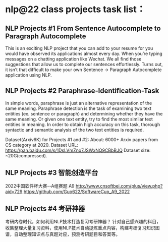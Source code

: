 # nlp@22 class projects task list：

## NLP Projects #1 From Sentence Autocomplete to Paragraph Autocomplete
This is an exciting NLP project that you can add to your resume for you would have observed its applications almost every day. When you’re typing messages on a chatting application like Wechat. We all find those suggestions that allow us to complete our sentences effortlessly. Turns out, it isn’t that difficult to make your own Sentence -> Paragraph Autocomplete application using NLP. 

## NLP Projects #2 Paraphrase-Identification-Task
In simple words, paraphrase is just an alternative representation of the same meaning. Paraphrase detection is the task of examining two text entities (ex. sentence or paragraph) and determining whether they have the same meaning. Or given one text entity, try to find the most similar text entities in meaning. In order to obtain high accuracy on this task, thorough syntactic and semantic analysis of the two text entities is required. 

Dataset(Arxiv6K) for Projects #1 and #2:
About: 6000+ Arxiv papers from CS category at 2020. 
Dataset URL: https://pan.baidu.com/s/1DsLVmZno7JSWxNQ9CBbBJQ
Dataset size: ~20G(compressed).

## NLP Projects #3 智能创造平台
2022中国软件杯大赛--A组赛题 A9
http://www.cnsoftbei.com/plus/view.php?aid=729
https://github.com/Guo622/SoftwareCup_A9_2022

## NLP Projects #4 考研神器
考研内卷时代，如何利用NLP技术打造复习考研神器？
针对自己感兴趣的科目，收集整理大量复习资料，使用NLP技术自动提炼重点内容，构建考研复习知识图谱，自动整理知识点与真题对应，预测考研题目和答案等。

